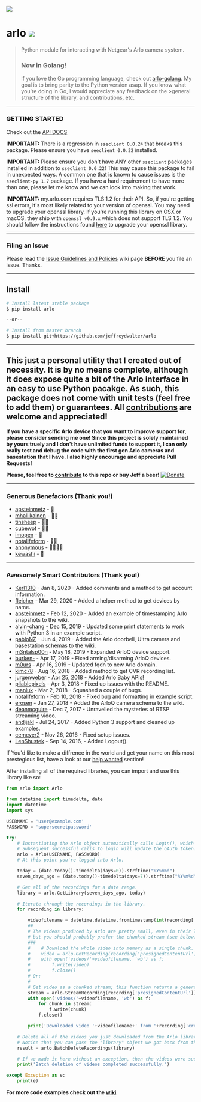 ![](logo.png)	
# arlo ![](https://img.shields.io/badge/python-2.7%2C%203.4%2C%203.5%2C%203.6-blue.svg)
> Python module for interacting with Netgear's Arlo camera system.
>
>### Now in Golang!
>If you love the Go programming language, check out [arlo-golang](https://github.com/jeffreydwalter/arlo-golang).
>My goal is to bring parity to the Python version asap. If you know what you're doing in Go, I would appreciate any feedback on the >general structure of the library, and contributions, etc.

---
### GETTING STARTED
Check out the [API DOCS](https://github.com/jeffreydwalter/arlo/tree/master/docs)

**IMPORTANT:** There is a regression in `sseclient 0.0.24` that breaks this package. Please ensure you have `seeclient 0.0.22` installed.

**IMPORTANT:** Please ensure you don't have ANY other `sseclient` packages installed in addition to `sseclient 0.0.22`! This may cause this package to fail in unexpected ways. A common one that is known to cause issues is the `sseclient-py 1.7` package. If you have a hard requirement to have more than one, please let me know and we can look into making that work.

**IMPORTANT:** my.arlo.com requires TLS 1.2 for their API. So, if you're getting ssl errors, it's most likely related to your version of openssl. You may need to upgrade your openssl library.
If you're running this library on OSX or macOS, they ship with `openssl v0.9.x` which does not support TLS 1.2. You should follow the instructions found [here](https://comeroutewithme.com/2016/03/13/python-osx-openssl-issue/) to upgrade your openssl library.

---
### Filing an Issue
Please read the [Issue Guidelines and Policies](https://github.com/jeffreydwalter/arlo/wiki/Issue-Guidelines-and-Policies) wiki page **BEFORE** you file an issue. Thanks.

---
## Install
```bash
# Install latest stable package
$ pip install arlo

--or--

# Install from master branch
$ pip install git+https://github.com/jeffreydwalter/arlo
```

---
This just a personal utility that I created out of necessity. It is by no means complete, although it does expose quite a bit of the Arlo interface in an easy to use Python pacakge. As such, this package does not come with unit tests (feel free to add them) or guarantees.
**All [contributions](https://github.com/jeffreydwalter/arlo/issues?q=is%3Aissue+is%3Aopen+label%3A%22help+wanted%22) are welcome and appreciated!**
--
**If you have a specific Arlo device that you want to improve support for, please consider sending me one! Since this project is solely maintained by yours truely and I don't have unlimited funds to support it, I can only really test and debug the code with the first gen Arlo cameras and basestation that I have. I also highly encourage and appreciate Pull Requests!**

**Please, feel free to [contribute](https://github.com/jeffreydwalter/arlo/issues?q=is%3Aissue+is%3Aopen+label%3A%22help+wanted%22) to this repo or buy Jeff a beer!** [![Donate](https://img.shields.io/badge/Donate-PayPal-green.svg)](https://www.paypal.com/cgi-bin/webscr?cmd=_donations&business=R77B7UXMLA6ML&lc=US&item_name=Jeff%20Needs%20Beer&item_number=buyjeffabeer&currency_code=USD&bn=PP%2dDonationsBF%3abtn_donateCC_LG%2egif%3aNonHosted)

---
### Generous Benefactors (Thank you!)
* [apsteinmetz](https://github.com/apsteinmetz) - 🍺
* [mhallikainen](https://github.com/mhallikainen) - 🍺🍺
* [tinsheep](https://github.com/tinsheep) - 🍺🍺
* [cubewot](https://github.com/cubewot) - 🍺🍺 
* [imopen](https://github.com/imopen) - 🍺 
* [notalifeform](https://github.com/notalifeform) - 🍺🍺
* [anonymous](https://github.com/jeffreydwalter/arlo) - 🍺🍺🍺🍺
* [kewashi](https://github.com/kewashi) - 🍺

---
### Awesomely Smart Contributors (Thank you!)
* [Kerl1310](https://github.com/Kerl1310) - Jan 8, 2020 - Added comments and a method to get account information.
* [fleicher](https://github.com/fleicher) - Mar 29, 2020 - Added a helper method to get devices by name.
* [apsteinmetz](https://github.com/apsteinmetz) - Feb 12, 2020 - Added an example of timestamping Arlo snapshots to the wiki.
* [alvin-chang](https://github.com/alvin-chang) - Dec 15, 2019 - Updated some print statements to work with Python 3 in an example script.
* [pabloNZ](https://github.com/pabloNZ) - Jun 4, 2019 - Added the Arlo doorbell, Ultra camera and basestation schemas to the wiki.
* [m3ntalsp00n](https://github.com/m3ntalsp00n) - May 18, 2019 - Expanded ArloQ device support.
* [burken-](https://github.com/burken-) - Apr 17, 2019 - Fixed arming/disarming ArloQ devices.
* [m0urs](https://github.com/m0urs) - Apr 16, 2019 - Updated fqdn to new Arlo domain.
* [kimc78](https://github.com/kimc78) - Aug 16, 2018 - Added method to get CVR recording list.
* [jurgenweber](https://github.com/jurgenweber) - Apr 25, 2018 - Added Arlo Baby APIs!
* [pliablepixels](https://github.com/pliablepixels) - Apr 3, 2018 - Fixed up issues with the README.
* [manluk](https://github.com/manluk) - Mar 2, 2018 - Squashed a couple of bugs.
* [notalifeform](https://github.com/notalifeform) - Feb 10, 2018 - Fixed bug and formatting in example script.
* [erosen](https://github.com/erosen) - Jan 27, 2018 - Added the ArloQ camera schema to the wiki.
* [deanmcguire](https://github.com/deanmcguire) - Dec 7, 2017 - Unravelled the mysteries of RTSP streaming video.
* [andijakl](https://github.com/andijakl) - Jul 24, 2017 - Added Python 3 support and cleaned up examples.
* [cemeyer2](https://github.com/cemeyer2) - Nov 26, 2016 - Fixed setup issues.
* [LenShustek](https://github.com/LenShustek) - Sep 14, 2016, - Added Logout().

If You'd like to make a diffrence in the world and get your name on this most prestegious list, have a look at our [help wanted](https://github.com/jeffreydwalter/arlo/issues?q=is%3Aissue+is%3Aopen+label%3A%22help+wanted%22) section!

After installing all of the required libraries, you can import and use this library like so:

```python
from arlo import Arlo

from datetime import timedelta, date
import datetime
import sys

USERNAME = 'user@example.com'
PASSWORD = 'supersecretpassword'

try:
	# Instantiating the Arlo object automatically calls Login(), which returns an oAuth token that gets cached.
	# Subsequent successful calls to login will update the oAuth token.
	arlo = Arlo(USERNAME, PASSWORD)
	# At this point you're logged into Arlo.

	today = (date.today()-timedelta(days=0)).strftime("%Y%m%d")
	seven_days_ago = (date.today()-timedelta(days=7)).strftime("%Y%m%d")

	# Get all of the recordings for a date range.
	library = arlo.GetLibrary(seven_days_ago, today)

	# Iterate through the recordings in the library.
	for recording in library:

		videofilename = datetime.datetime.fromtimestamp(int(recording['name'])//1000).strftime('%Y-%m-%d %H-%M-%S') + ' ' + recording['uniqueId'] + '.mp4'
		##
		# The videos produced by Arlo are pretty small, even in their longest, best quality settings,
		# but you should probably prefer the chunked stream (see below). 
		###    
		#    # Download the whole video into memory as a single chunk.
		#    video = arlo.GetRecording(recording['presignedContentUrl'])
		#	 with open('videos/'+videofilename, 'wb') as f:
		#        f.write(video)
		#        f.close()
		# Or:
		#
		# Get video as a chunked stream; this function returns a generator.
		stream = arlo.StreamRecording(recording['presignedContentUrl'])
		with open('videos/'+videofilename, 'wb') as f:
			for chunk in stream:
				f.write(chunk)
			f.close()

		print('Downloaded video '+videofilename+' from '+recording['createdDate']+'.')

	# Delete all of the videos you just downloaded from the Arlo library.
	# Notice that you can pass the "library" object we got back from the GetLibrary() call.
	result = arlo.BatchDeleteRecordings(library)

	# If we made it here without an exception, then the videos were successfully deleted.
	print('Batch deletion of videos completed successfully.')

except Exception as e:
    print(e)
```

**For more code examples check out the [wiki](https://github.com/jeffreydwalter/arlo/wiki)**
